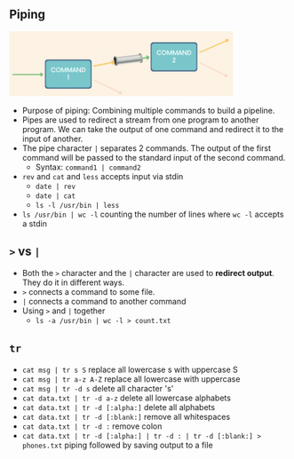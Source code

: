 ## Piping

<img src="./diagrams/piping.png" width="80%" />

- Purpose of piping: Combining multiple commands to build a pipeline.
- Pipes are used to redirect a stream from one program to another program. We can take the output of one command and redirect it to the input of another.
- The pipe character `|` separates 2 commands. The output of the first command will be passed to the standard input of the second command.
    - Syntax: `command1 | command2`
- `rev` and `cat` and `less` accepts input via stdin
    - `date | rev`
    - `date | cat`
    - `ls -l /usr/bin | less`
- `ls /usr/bin | wc -l` counting the number of lines where `wc -l` accepts a stdin

## `>` vs `|`

- Both the `>` character and the `|` character are used to **redirect output**. They do it in different ways.
- `>` connects a command to some file.
- `|` connects a command to another command
- Using `>` and `|` together
    - `ls -a /usr/bin | wc -l > count.txt`

## `tr`

- `cat msg | tr s S` replace all lowercase s with uppercase S
- `cat msg | tr a-z A-Z` replace all lowercase with uppercase
- `cat msg | tr -d s` delete all character 's'
- `cat data.txt | tr -d a-z` delete all lowercase alphabets
- `cat data.txt | tr -d [:alpha:]` delete all alphabets
- `cat data.txt | tr -d [:blank:]` remove all whitespaces
- `cat data.txt | tr -d :` remove colon
- `cat data.txt | tr -d [:alpha:] | tr -d : | tr -d [:blank:] > phones.txt` piping followed by saving output to a file
